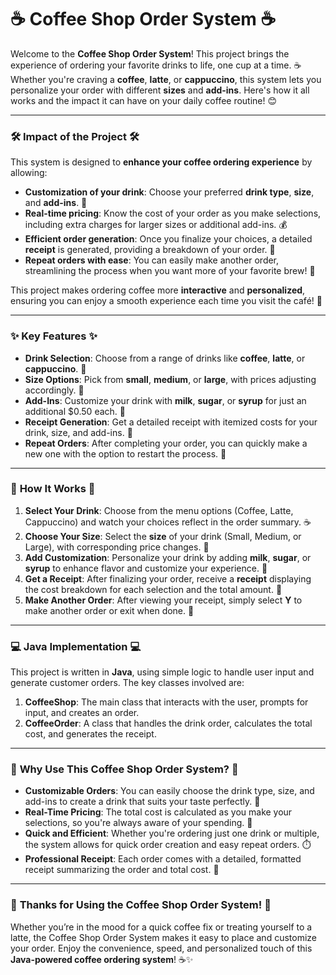 # ☕ **Coffee Shop Order System** ☕ 

Welcome to the **Coffee Shop Order System**! This project brings the experience of ordering your favorite drinks to life, one cup at a time. ☕ Whether you're craving a **coffee**, **latte**, or **cappuccino**, this system lets you personalize your order with different **sizes** and **add-ins**. Here's how it all works and the impact it can have on your daily coffee routine! 😊

---

### 🛠️ **Impact of the Project** 🛠️

This system is designed to **enhance your coffee ordering experience** by allowing:
- **Customization of your drink**: Choose your preferred **drink type**, **size**, and **add-ins**. 🎨
- **Real-time pricing**: Know the cost of your order as you make selections, including extra charges for larger sizes or additional add-ins. 💰
- **Efficient order generation**: Once you finalize your choices, a detailed **receipt** is generated, providing a breakdown of your order. 📜
- **Repeat orders with ease**: You can easily make another order, streamlining the process when you want more of your favorite brew! 🔁

This project makes ordering coffee more **interactive** and **personalized**, ensuring you can enjoy a smooth experience each time you visit the café! 🏪

---

### ✨ **Key Features** ✨

- **Drink Selection**: Choose from a range of drinks like **coffee**, **latte**, or **cappuccino**. 🍵
- **Size Options**: Pick from **small**, **medium**, or **large**, with prices adjusting accordingly. 📏
- **Add-Ins**: Customize your drink with **milk**, **sugar**, or **syrup** for just an additional $0.50 each. 🧃
- **Receipt Generation**: Get a detailed receipt with itemized costs for your drink, size, and add-ins. 🧾
- **Repeat Orders**: After completing your order, you can quickly make a new one with the option to restart the process. 🔄

---

### 🎯 **How It Works** 🎯

1. **Select Your Drink**: Choose from the menu options (Coffee, Latte, Cappuccino) and watch your choices reflect in the order summary. ☕
2. **Choose Your Size**: Select the **size** of your drink (Small, Medium, or Large), with corresponding price changes. 📏
3. **Add Customization**: Personalize your drink by adding **milk**, **sugar**, or **syrup** to enhance flavor and customize your experience. 🌿
4. **Get a Receipt**: After finalizing your order, receive a **receipt** displaying the cost breakdown for each selection and the total amount. 🧾
5. **Make Another Order**: After viewing your receipt, simply select **Y** to make another order or exit when done. 🔄

---

### 💻 **Java Implementation** 💻

This project is written in **Java**, using simple logic to handle user input and generate customer orders. The key classes involved are:

1. **CoffeeShop**: The main class that interacts with the user, prompts for input, and creates an order. 
2. **CoffeeOrder**: A class that handles the drink order, calculates the total cost, and generates the receipt.

---

### 🌟 **Why Use This Coffee Shop Order System?** 🌟

- **Customizable Orders**: You can easily choose the drink type, size, and add-ins to create a drink that suits your taste perfectly. 🎨
- **Real-Time Pricing**: The total cost is calculated as you make your selections, so you're always aware of your spending. 💸
- **Quick and Efficient**: Whether you're ordering just one drink or multiple, the system allows for quick order creation and easy repeat orders. ⏱️
- **Professional Receipt**: Each order comes with a detailed, formatted receipt summarizing the order and total cost. 🧾

---

### 🚀 **Thanks for Using the Coffee Shop Order System!** 🚀

Whether you’re in the mood for a quick coffee fix or treating yourself to a latte, the Coffee Shop Order System makes it easy to place and customize your order. Enjoy the convenience, speed, and personalized touch of this **Java-powered coffee ordering system**! ☕✨

